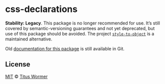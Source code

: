 # css-declarations

**Stability: Legacy**.
This package is no longer recommended for use.
It’s still covered by semantic-versioning guarantees and not yet deprecated,
but use of this package should be avoided.
The project [`style-to-object`](https://github.com/remarkablemark/style-to-object)
is a maintained alternative.

Old
[documentation for this package](https://github.com/wooorm/css-declarations/tree/8bdcdc8)
is still available in Git.

## License

[MIT][license] © [Titus Wormer][author]

[license]: license

[author]: https://wooorm.com
